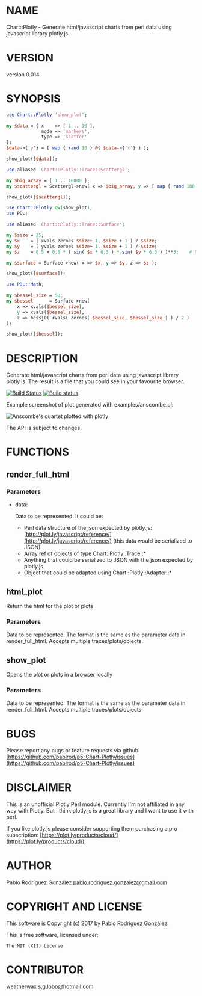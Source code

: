 # NAME

Chart::Plotly - Generate html/javascript charts from perl data using javascript library plotly.js

# VERSION

version 0.014

# SYNOPSIS

```perl
use Chart::Plotly 'show_plot';

my $data = { x    => [ 1 .. 10 ],
             mode => 'markers',
             type => 'scatter'
};
$data->{'y'} = [ map { rand 10 } @{ $data->{'x'} } ];

show_plot([$data]);

use aliased 'Chart::Plotly::Trace::Scattergl';

my $big_array = [ 1 .. 10000 ];
my $scattergl = Scattergl->new( x => $big_array, y => [ map { rand 100 } @$big_array ] );

show_plot([$scattergl]);

use Chart::Plotly qw(show_plot);
use PDL;

use aliased 'Chart::Plotly::Trace::Surface';

my $size = 25;
my $x    = ( xvals zeroes $size+ 1, $size + 1 ) / $size;
my $y    = ( yvals zeroes $size+ 1, $size + 1 ) / $size;
my $z    = 0.5 + 0.5 * ( sin( $x * 6.3 ) * sin( $y * 6.3 ) )**3;    # Bumps

my $surface = Surface->new( x => $x, y => $y, z => $z );

show_plot([$surface]);

use PDL::Math;

my $bessel_size = 50;
my $bessel      = Surface->new(
    x => xvals($bessel_size),
    y => xvals($bessel_size),
    z => bessj0( rvals( zeroes( $bessel_size, $bessel_size ) ) / 2 )
);

show_plot([$bessel]);
```

# DESCRIPTION

Generate html/javascript charts from perl data using javascript library plotly.js. The result
is a file that you could see in your favourite browser.

[![Build Status](https://travis-ci.org/pablrod/p5-Chart-Plotly.png?branch=master)](https://travis-ci.org/pablrod/p5-Chart-Plotly)
[![Build status](https://ci.appveyor.com/api/projects/status/wbur95v3sjk4mv6d/branch/master?svg=true)](https://ci.appveyor.com/project/pablrod/p5-chart-plotly/branch/master)

Example screenshot of plot generated with examples/anscombe.pl:

![Anscombe's quartet plotted with plotly](https://raw.githubusercontent.com/pablrod/p5-Chart-Plotly/master/examples/anscombe.png)

The API is subject to changes.

# FUNCTIONS

## render\_full\_html

### Parameters

- data:

    Data to be represented. It could be:

    - Perl data structure of the json expected by plotly.js: [http://plot.ly/javascript/reference/](http://plot.ly/javascript/reference/) (this data would be serialized to JSON)
    - Array ref of objects of type Chart::Plotly::Trace::\*
    - Anything that could be serialized to JSON with the json expected by plotly.js
    - Object that could be adapted using Chart::Plotly::Adapter::\*

## html\_plot

Return the html for the plot or plots

### Parameters

Data to be represented. The format is the same as the parameter data in render\_full\_html. Accepts multiple traces/plots/objects.

## show\_plot

Opens the plot or plots in a browser locally

### Parameters

Data to be represented. The format is the same as the parameter data in render\_full\_html. Accepts multiple traces/plots/objects.

# BUGS

Please report any bugs or feature requests via github: [https://github.com/pablrod/p5-Chart-Plotly/issues](https://github.com/pablrod/p5-Chart-Plotly/issues)

# DISCLAIMER

This is an unofficial Plotly Perl module. Currently I'm not affiliated in any way with Plotly. 
But I think plotly.js is a great library and I want to use it with perl.

If you like plotly.js please consider supporting them purchasing a pro subscription: [https://plot.ly/products/cloud/](https://plot.ly/products/cloud/)

# AUTHOR

Pablo Rodríguez González <pablo.rodriguez.gonzalez@gmail.com>

# COPYRIGHT AND LICENSE

This software is Copyright (c) 2017 by Pablo Rodríguez González.

This is free software, licensed under:

```
The MIT (X11) License
```

# CONTRIBUTOR

weatherwax <s.g.lobo@hotmail.com>
